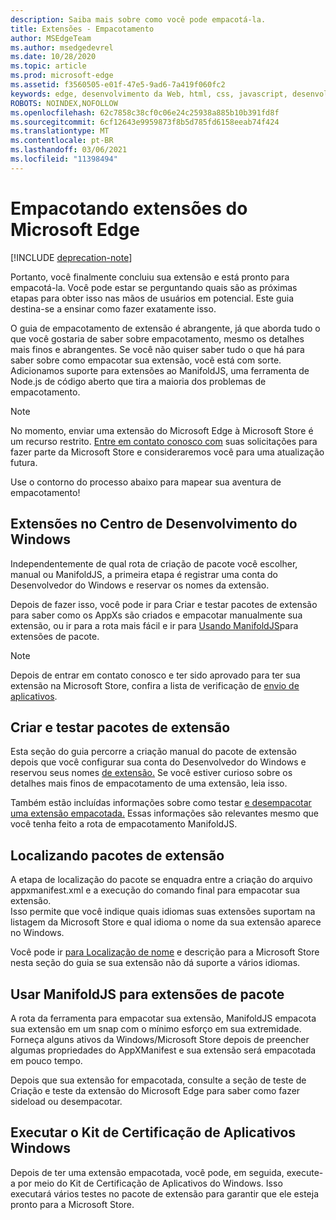 ```yaml
---
description: Saiba mais sobre como você pode empacotá-la.
title: Extensões - Empacotamento
author: MSEdgeTeam
ms.author: msedgedevrel
ms.date: 10/28/2020
ms.topic: article
ms.prod: microsoft-edge
ms.assetid: f3560505-e01f-47e5-9ad6-7a419f060fc2
keywords: edge, desenvolvimento da Web, html, css, javascript, desenvolvedor
ROBOTS: NOINDEX,NOFOLLOW
ms.openlocfilehash: 62c7858c38cf0c06e24c25938a885b10b391fd8f
ms.sourcegitcommit: 6cf12643e9959873f8b5d785fd6158eeab74f424
ms.translationtype: MT
ms.contentlocale: pt-BR
ms.lasthandoff: 03/06/2021
ms.locfileid: "11398494"
---
```

# <a name="packaging-microsoft-edge-extensions"></a>Empacotando extensões do Microsoft Edge  

[!INCLUDE [deprecation-note](../includes/deprecation-note.md)]  

Portanto, você finalmente concluiu sua extensão e está pronto para empacotá-la. Você pode estar se perguntando quais são as próximas etapas para obter isso nas mãos de usuários em potencial. Este guia destina-se a ensinar como fazer exatamente isso.  

O guia de empacotamento de extensão é abrangente, já que aborda tudo o que você gostaria de saber sobre empacotamento, mesmo os detalhes mais finos e abrangentes. Se você não quiser saber tudo o que há para saber sobre como empacotar sua extensão, você está com sorte. Adicionamos suporte para extensões ao ManifoldJS, uma ferramenta de Node.js de código aberto que tira a maioria dos problemas de empacotamento.  

> [!NOTE]
> No momento, enviar uma extensão do Microsoft Edge à Microsoft Store é um recurso restrito. [Entre em contato conosco com](https://developer.microsoft.com/en-us/microsoft-edge/extensions/requests) suas solicitações para fazer parte da Microsoft Store e consideraremos você para uma atualização futura.  

Use o contorno do processo abaixo para mapear sua aventura de empacotamento!  

## [<a name="extensions-in-the-windows-dev-center"></a>Extensões no Centro de Desenvolvimento do Windows](./packaging/extensions-in-the-windows-dev-center.md)  

Independentemente de qual rota de criação de pacote você escolher, manual ou ManifoldJS, a primeira etapa é registrar uma conta do Desenvolvedor do Windows e reservar os nomes da extensão.  

Depois de fazer isso, você pode [](./packaging/creating-and-testing-extension-packages.md) ir para Criar e testar pacotes de extensão para saber como os AppXs são criados e empacotar manualmente sua extensão, ou ir para a rota mais fácil e ir para [Usando ManifoldJS](./packaging/using-ManifoldJS-to-package-extensions.md)para extensões de pacote.  

> [!NOTE]
> Depois de entrar em contato conosco e ter sido aprovado para ter sua extensão na Microsoft Store, confira a lista de verificação de [envio de aplicativos](https://docs.microsoft.com/windows/uwp/publish/app-submissions).  


## [<a name="creating-and-testing-extension-packages"></a>Criar e testar pacotes de extensão](./packaging/creating-and-testing-extension-packages.md)  

Esta seção do guia percorre a criação manual do pacote de extensão depois que você configurar sua conta do Desenvolvedor do Windows e reservou seus nomes [de extensão.](./packaging/extensions-in-the-windows-Dev-Center.md) Se você estiver curioso sobre os detalhes mais finos de empacotamento de uma extensão, leia isso.  

Também estão incluídas informações sobre como testar [e desempacotar uma extensão empacotada.](./packaging/creating-and-testing-extension-packages.md#testing-an-appx-package) Essas informações são relevantes mesmo que você tenha feito a rota de empacotamento ManifoldJS.  

## [<a name="localizing-extension-packages"></a>Localizando pacotes de extensão](./packaging/localizing-extension-packages.md)  

A etapa de localização do pacote se enquadra entre a criação do arquivo appxmanifest.xml e a execução do comando final para empacotar sua extensão.  
Isso permite que você indique quais idiomas suas extensões suportam na listagem da Microsoft Store e qual idioma o nome da sua extensão aparece no Windows.  

Você pode ir [para Localização de nome](./packaging/localizing-extension-packages.md#localizing-name-and-description-in-the-microsoft-store) e descrição para a Microsoft Store nesta seção do guia se sua extensão não dá suporte a vários idiomas.  

## [<a name="using-manifoldjs-to-package-extensions"></a>Usar ManifoldJS para extensões de pacote](./packaging/using-ManifoldJS-to-package-extensions.md)  

A rota da ferramenta para empacotar sua extensão, ManifoldJS empacota sua extensão em um snap com o mínimo esforço em sua extremidade. Forneça alguns ativos da Windows/Microsoft Store depois de preencher algumas propriedades do AppXManifest e sua extensão será empacotada em pouco tempo.  

Depois que sua extensão for [](./packaging/creating-and-testing-extension-packages.md#testing-an-appx-package) empacotada, consulte a seção de teste de Criação e teste da extensão do Microsoft Edge para saber como fazer sideload ou desempacotar.  

## [<a name="running-the-windows-app-certification-kit"></a>Executar o Kit de Certificação de Aplicativos Windows](./packaging/running-the-windows-app-certification-kit.md)  

Depois de ter uma extensão empacotada, você pode, em seguida, execute-a por meio do Kit de Certificação de Aplicativos do Windows. Isso executará vários testes no pacote de extensão para garantir que ele esteja pronto para a Microsoft Store.  
